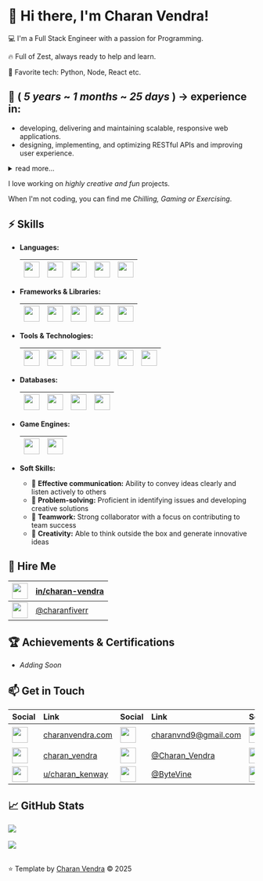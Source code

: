 # 🎉 Hi there, I'm Charan Vendra!
<p>
  💻 I'm a Full Stack Engineer with a passion for Programming.
</p>

<p>
  🔥 Full of Zest, always ready to help and learn.
</p>

<p>
  🔭 Favorite tech: Python, Node, React etc.
</p>

## 💼 ( _5 years_ ~ _1 months_ ~ _25 days_ )  -> experience in:

- developing, delivering and maintaining scalable, responsive web applications.
- designing, implementing, and optimizing RESTful APIs and improving user experience.

<details>
  <summary>read more...</summary>

- implementing CI/CD pipelines.
- mentoring and provided guidance to junior developers.
- utilizing Agile methodologies, including Scrum and Kanban, to ensure timely delivery of high-quality software solutions.
- identifying and resolving numerous security vulnerabilities by conducting regular code reviews.
- developing Web, Android, iOS applications.
- developing Games for  Mobile, PC, AR and VR using:

    | <a href="https://unity.com/"><img src="https://user-images.githubusercontent.com/50615746/232968778-f5dfe4d9-78ed-4f20-8d03-cfa3e98f4ce6.svg" width="32" /></a> | Unity |
    | :- | :- |
    | <a href="https://www.unrealengine.com/en-US"><img src="https://user-images.githubusercontent.com/50615746/232971548-d51b31ca-c5d5-4845-b970-ca810e608bf9.png" width="32"/></a> |  Unreal |

</details>

I love working on _highly creative and fun_ projects.

When I'm not coding, you can find me _Chilling, Gaming or Exercising_.

## ⚡ Skills

* **Languages:**

    | <a href="https://en.wikipedia.org/wiki/Python_(programming_language)"><img src="https://user-images.githubusercontent.com/50615746/233169226-b3189461-de67-476d-b7de-13d341e53938.png" width="32" /></a> | <a href="https://en.wikipedia.org/wiki/C_Sharp_(programming_language)"><img src="https://user-images.githubusercontent.com/50615746/233164965-d987f36c-22c8-409b-843a-80d2ed885e50.png" width="32" /></a> | <a href="https://en.wikipedia.org/wiki/JavaScript"><img src="https://user-images.githubusercontent.com/50615746/233161318-49ec7dd6-9b61-4e46-ab78-fd5e297b0a5c.png" width="32" /></a> | <a href="https://en.wikipedia.org/wiki/Java_(programming_language)"><img src="https://user-images.githubusercontent.com/50615746/233167116-528f0b16-91ef-4d90-a373-61b4ab6da6c1.png" width="32" /></a> | <a href="https://en.wikipedia.org/wiki/PHP"><img src="https://cdn-icons-png.flaticon.com/512/919/919830.png" width="32" /></a> |
    | :- | :- | :- | :- | :- |


* **Frameworks & Libraries:**

    | <a href="https://en.wikipedia.org/wiki/Django_(web_framework)"><img src="https://user-images.githubusercontent.com/50615746/233170842-fdae6ce8-8810-475c-8c16-7c7707740515.png" width="32" /></a> | <a href="https://en.wikipedia.org/wiki/Express.js"><img src="https://user-images.githubusercontent.com/50615746/233171979-7a83ee8f-9a84-454d-880d-44f63a78123c.png" width="32" /></a> | <a href="https://en.wikipedia.org/wiki/React_(software)"><img src="https://user-images.githubusercontent.com/50615746/233176510-2b920990-bd30-42a5-8589-5a25381f511e.png" width="32" /></a> | <a href="https://en.wikipedia.org/wiki/Node.js"><img src="https://user-images.githubusercontent.com/50615746/233178041-aa0a67a9-3f5c-4726-926a-fa2c4fdddc18.png" width="32" /></a> | <a href="https://en.wikipedia.org/wiki/Laravel"><img src="https://cdn3.iconfinder.com/data/icons/popular-services-brands/512/laravel-512.png" width="32" /></a> |
    | :- | :- | :- | :- | :- |

* **Tools & Technologies:**

    | <a href="https://en.wikipedia.org/wiki/Git"><img src="https://user-images.githubusercontent.com/50615746/233180515-2efcce5d-c03e-4d5a-bdca-547f03f185f3.png" width="32" /></a> | <a href="https://en.wikipedia.org/wiki/Docker_(software)"><img src="https://user-images.githubusercontent.com/50615746/233180909-cd8af170-1ffe-4c35-8d89-563636e11daf.png" width="32" /></a> | <a href="https://en.wikipedia.org/wiki/Kubernetes"><img src="https://img.icons8.com/color/240/null/kubernetes.png" width="32" /></a> | <a href="https://en.wikipedia.org/wiki/OpenShift"><img src="https://user-images.githubusercontent.com/50615746/233185469-014b5c1d-bdab-4955-b002-1fbb15fc2c78.png" width="32" /></a> | <a href="https://en.wikipedia.org/wiki/Jenkins_(software)"><img src="https://user-images.githubusercontent.com/50615746/233187009-3fd67baa-d61f-48e8-8530-5d55305bc81e.png" width="32" /></a> | <a href="https://github.com/argoproj"><img src="https://argoproj.github.io/argo-rollouts/assets/logo.png" width="32" /></a> |
    | :- | :- | :- | :- | :- | :- |

* **Databases:** 

    | <a href="https://en.wikipedia.org/wiki/MySQL"><img src="https://user-images.githubusercontent.com/50615746/233189167-2b1888d7-64e7-4c93-9f44-e73aee5401c1.png" width="32" /></a> | <a href="https://en.wikipedia.org/wiki/PostgreSQL"><img src="https://upload.wikimedia.org/wikipedia/commons/thumb/2/29/Postgresql_elephant.svg/810px-Postgresql_elephant.svg.png" width="32" /></a> | <a href="https://en.wikipedia.org/wiki/MongoDB"><img src="https://user-images.githubusercontent.com/50615746/233190192-b7b14f53-c29f-4294-aa69-a97e3c784618.png" width="32" /></a> | <a href="https://en.wikipedia.org/wiki/Redis"><img src="https://www.svgrepo.com/show/303460/redis-logo.svg" width="32" /></a> |
    | :- | :- | :- | :- |

* **Game Engines:**

    | <a href="https://unity.com/"><img src="https://user-images.githubusercontent.com/50615746/232968778-f5dfe4d9-78ed-4f20-8d03-cfa3e98f4ce6.svg" width="32" /></a> | <a href="https://www.unrealengine.com/en-US"><img src="https://user-images.githubusercontent.com/50615746/232971548-d51b31ca-c5d5-4845-b970-ca810e608bf9.png" width="32"/></a> |
    | :- | :- |


* **Soft Skills:**
  - 💬 **Effective communication:** Ability to convey ideas clearly and listen actively to others
  - 🧠 **Problem-solving:** Proficient in identifying issues and developing creative solutions
  - 🤝 **Teamwork:** Strong collaborator with a focus on contributing to team success
  - 🎨 **Creativity:** Able to think outside the box and generate innovative ideas

## 🚀 Hire Me

| <a href="https://www.linkedin.com/in/charan-vendra/"> <img src="https://user-images.githubusercontent.com/50615746/232893771-8d81784c-c907-46a6-9b4e-349c498ac9b8.png" width="32" /> </a> | [in/charan-vendra](https://www.linkedin.com/in/charan-vendra/) |
| :- | :- |
| <a href="https://www.fiverr.com/charanfiverr"> <img src="https://cdn3.iconfinder.com/data/icons/popular-services-brands-vol-2/512/fiverr-512.png" width="32" /> </a> | [@charanfiverr](https://www.fiverr.com/charanfiverr) |

## 🏆 Achievements & Certifications
* _Adding Soon_
<!--
* _[List your achievements, e.g., won a hackathon, received an award]_
* _[List your certifications, e.g., AWS Certified Solutions Architect, Google Cloud Professional Data Engineer]_
-->
## 📫 Get in Touch
| Social | Link | Social | Link | Social | Link |
| :- | :- | :- | :- | :- | :- |
| <a href="https://charanvendra.com"> <img src="https://cdn-icons-png.flaticon.com/512/1870/1870202.png" width="32" /> </a> | [charanvendra.com](https://charanvendra.com) | <a href="mailto:charanvnd9@gmail.com"> <img src="https://user-images.githubusercontent.com/50615746/232952194-011d2a48-7c32-4b17-bfd0-01d074317130.png" width="32" /> </a> | [charanvnd9@gmail.com](mailto:charanvnd9@gmail.com) | <a href="https://www.linkedin.com/in/charan-vendra/"> <img src="https://user-images.githubusercontent.com/50615746/232893771-8d81784c-c907-46a6-9b4e-349c498ac9b8.png" width="32" /> </a> | [in/charan-vendra](https://www.linkedin.com/in/charan-vendra/) |
| <a href="https://twitter.com/_VSCN"> <img src="https://user-images.githubusercontent.com/50615746/232898563-212bc97b-c696-4572-9faf-769946b637d5.png" width="32" />  </a>| [charan_vendra](https://twitter.com/_VSCN) | <a href="https://t.me/charan_vendra"> <img src="https://user-images.githubusercontent.com/50615746/232953763-28a58d22-c415-4d5f-b426-67c83cabd84d.png" width="32" />  </a>| [@Charan_Vendra](https://t.me/charan_vendra) | <a href="https://www.instagram.com/charan_vendra/"> <img src="https://user-images.githubusercontent.com/50615746/232885279-775d646d-1e0c-42c4-8051-3ba237cd4157.png" width="32" />  </a>| [charan_vendra](https://www.instagram.com/charan_vendra/) |
| <a href="https://reddit.com/user/charan_kenway"> <img src="https://user-images.githubusercontent.com/50615746/232895939-dc21670a-5c80-4eeb-9035-49297333709e.png" width="32" /> </a> | [u/charan_kenway](https://reddit.com/user/charan_kenway) | <a href="https://www.youtube.com/@ByteVine?sub_confirmation=1"> <img src="https://cdn-icons-png.flaticon.com/512/1384/1384060.png" width="32" /> </a> | [@ByteVine](https://www.youtube.com/@ByteVine?sub_confirmation=1) | <a href="https://www.fiverr.com/charanfiverr"> <img src="https://cdn3.iconfinder.com/data/icons/popular-services-brands-vol-2/512/fiverr-512.png" width="32" /> </a> | [@charanfiverr](https://www.fiverr.com/charanfiverr) |

## 📈 GitHub Stats
<a href="#">
  <img src="https://github-readme-stats.vercel.app/api?username=charan-vendra&show_icons=true&theme=radical&token=PAT_1"  /> 
</a>
<br></br>
<a href="#">
  <img src="https://github-readme-stats.vercel.app/api/top-langs/?username=charan-vendra&layout=compact&theme=radical&token=PAT_1"  /> 
</a>
<br></br>

⭐️ Template by [Charan Vendra](https://github.com/charan-vendra) © 2025
